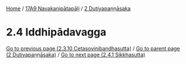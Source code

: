 
[Home](/) / [17A9 Navakanipātapāḷi](../../17A9.md) / [2 Dutiyapaṇṇāsaka](../2.md)

# 2.4 Iddhipādavagga


[Go to previous page (2.3.10 Cetasovinibandhasutta)](2.3/2.3.10.md) / [Go to parent page (2 Dutiyapaṇṇāsaka)](../2.md) / [Go to next page (2.4.1 Sikkhasutta)](2.4/2.4.1.md)


